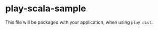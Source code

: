 play-scala-sample
=================

This file will be packaged with your application, when using `play dist`.
